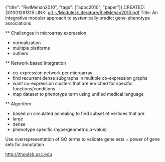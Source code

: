 {"title": "RielMehan2010", "tags": ["apbc2010", "paper"]}
CREATED: 201001261315
LINK: <url:~/Modules/Literature/RielMehan2010.pdf>
Title: An integrative modular approach to systemically predict gene-phenotype associations

** Challenges in microarray expression
 * normalization
 * multiple platforms
 * outliers

** Network based integration
 * co-expression network per microarray
 * find recurrent dense subgraphs in multiple co-expression graphs
 * want co-expression clusters that are enriched for specific functions/conditions
 * map dataset to phenotype term using unified medical language

** Algorithm
 * based on simulated annealing to find subset of vertices that are
 * large
 * dense
 * phenotype specific (hypergeometric p-value)

Use overrepresentation of GO terms to validate gene sets = power of gene sets
for annotation

http://zhoulab.usc.edu
